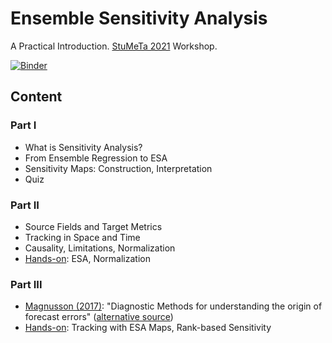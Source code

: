 # Ensemble Sensitivity Analysis

A Practical Introduction. [StuMeTa 2021](https://www.stumeta2021.de/) Workshop.

[![Binder](https://mybinder.org/badge_logo.svg)](https://mybinder.org/v2/gh/chpolste/ESA-Workshop/main)


## Content

### Part I

- What is Sensitivity Analysis?
- From Ensemble Regression to ESA
- Sensitivity Maps: Construction, Interpretation
- Quiz

### Part II

- Source Fields and Target Metrics
- Tracking in Space and Time
- Causality, Limitations, Normalization
- [Hands-on](2-Normalization.ipynb): ESA, Normalization

### Part III

- [Magnusson (2017)](https://doi.org/10.1002/qj.3072): "Diagnostic Methods for understanding the origin of forecast errors" ([alternative source](https://www.ecmwf.int/en/elibrary/17097-diagnostic-methods-understanding-origin-forecast-errors))
- [Hands-on](3-Magnusson.ipynb): Tracking with ESA Maps, Rank-based Sensitivity

